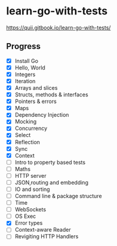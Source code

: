 # learn-go-with-tests
https://quii.gitbook.io/learn-go-with-tests/

## Progress
- [x] Install Go
- [x] Hello, World
- [x] Integers
- [x] Iteration
- [x] Arrays and slices
- [x] Structs, methods & interfaces
- [x] Pointers & errors
- [x] Maps
- [x] Dependency Injection
- [x] Mocking
- [x] Concurrency
- [x] Select
- [x] Reflection
- [x] Sync
- [x] Context
- [ ] Intro to property based tests
- [ ] Maths
- [ ] HTTP server
- [ ] JSON,routing and embedding
- [ ] IO and sorting
- [ ] Command line & package structure
- [ ] Time
- [ ] WebSockets
- [ ] OS Exec
- [x] Error types
- [ ] Context-aware Reader
- [ ] Revigiting HTTP Handlers
